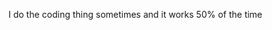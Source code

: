 I do the coding thing sometimes and it works 50% of the time 

<!---
Tim4ios/Tim4ios is a ✨ special ✨ repository because its `README.md` (this file) appears on your GitHub profile.
You can click the Preview link to take a look at your changes.
--->
